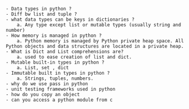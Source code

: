 	- Data types in python ?
	- Diff bw list and tuple ?
	- what data types can be keys in dictionaries ?
		a. Any type except list or mutable types (usually string and number) 
	- How memory is managed in python ?
		a. Python memory is managed by Python private heap space. All Python objects and data structures are located in a private heap. 
	- What is Dict and List comprehensions are?
		a. used to ease creation of list and dict.
	- Mutable built-in types in python ?
		a. List, set , dict
	- Immutable built in types in python ?
		a. Strings, tuples, numbers.
	- why do we use pass in python
	- unit testing frameworks used in python 
	- how do you copy an object 
	- can you access a python module from c
